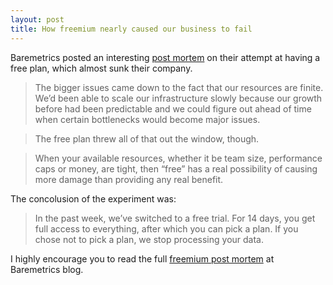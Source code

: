 ```yaml
---
layout: post
title: How freemium nearly caused our business to fail
---
```


Baremetrics posted an interesting [post mortem](https://baremetrics.com/blog/freemium-saas-implode) on their attempt at having a free plan, which almost sunk their company.

> The bigger issues came down to the fact that our resources are finite. We’d been able to scale our infrastructure slowly because our growth before had been predictable and we could figure out ahead of time when certain bottlenecks would become major issues.

> The free plan threw all of that out the window, though.

> When your available resources, whether it be team size, performance caps or money, are tight, then “free” has a real possibility of causing more damage than providing any real benefit.

The concolusion of the experiment was:


> In the past week, we’ve switched to a free trial. For 14 days, you get full access to everything, after which you can pick a plan. If you chose not to pick a plan, we stop processing your data.

I highly encourage you to read the full [freemium post mortem](https://baremetrics.com/blog/freemium-saas-implode) at Baremetrics blog.
